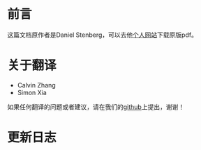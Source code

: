 前言
=======

这篇文档原作者是Daniel Stenberg，可以去他[个人网站](http://daniel.haxx.se/http2/)下载原版pdf。


关于翻译
=======

* Calvin Zhang
* Simon Xia

如果任何翻译的问题或者建议，请在我们的[github](https://github.com/ye11ow/http2-explained-chinese)上提出，谢谢！

更新日志
=======